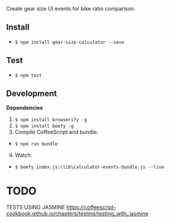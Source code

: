 Create gear size UI events for bike ratio comparison.

## Install
* `$ npm install gear-size-calculator --save`

## Test
* `$ npm test`

## Development

**Dependencies**
1. `$ npm install browserify -g`
2. `$ npm install beefy -g`
3. Compile CoffeeScript and bundle:
  * `$ npm run bundle`
4. Watch:
  * `$ beefy index.js:\lib\calculator-events-bundle.js --live`

# TODO

TESTS USING JASMINE https://coffeescript-cookbook.github.io/chapters/testing/testing_with_jasmine
